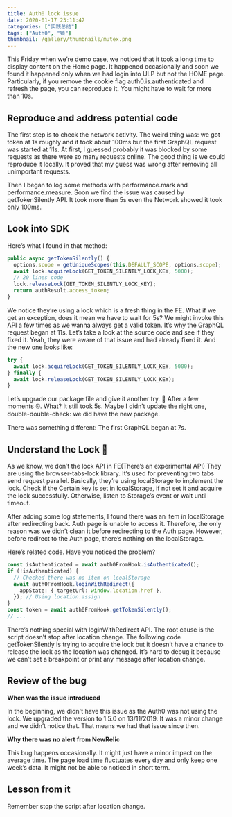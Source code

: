 ```yaml
---
title: Auth0 lock issue
date: 2020-01-17 23:11:42
categories: ["实践总结"]
tags: ["Auth0", "锁"]
thumbnail: /gallery/thumbnails/mutex.png
---
```


This Friday when we’re demo case, we noticed that it took a long time to display content on the Home page.  It happened occasionally and soon we found it happened only when we had login into ULP but not the HOME page.  Particularly, if you remove the cookie flag auth0.is.authenticated and refresh the page, you can reproduce it. You might have to wait for more than 10s.


## Reproduce and address potential code
The first step is to check the network activity.  The weird thing was: we got token at 1s roughly and it took about 100ms but the first GraphQL request was started at 11s.  At first, I guessed probably it was blocked by some requests as there were so many requests online. The good thing is we could reproduce it locally. It proved that my guess was wrong after removing all unimportant requests. 

Then I began to log some methods with performance.mark and performance.measure. Soon we find the issue was caused by getTokenSilently API. It took more than 5s even the Network showed it took only 100ms. 


## Look into SDK 
Here’s what I found in that method:

```ts
public async getTokenSilently() {
  options.scope = getUniqueScopes(this.DEFAULT_SCOPE, options.scope);
  await lock.acquireLock(GET_TOKEN_SILENTLY_LOCK_KEY, 5000);
  // 20 lines code
  lock.releaseLock(GET_TOKEN_SILENTLY_LOCK_KEY);
  return authResult.access_token;
}
```

We notice they’re using a lock which is a fresh thing in the FE.  What if we get an exception, does it mean we have to wait for 5s? We might invoke this API a few times as we wanna always get a valid token.  It’s why the GraphQL request began at 11s. Let’s take a look at the source code and see if they fixed it.  Yeah, they were aware of that issue and had already fixed it.   And the new one looks like: 

```ts
try {
  await lock.acquireLock(GET_TOKEN_SILENTLY_LOCK_KEY, 5000);
} finally {
  await lock.releaseLock(GET_TOKEN_SILENTLY_LOCK_KEY);
}
```

Let’s upgrade our package file and give it another try. 🎉
After a few moments ⏰. What? It still took 5s. Maybe I didn’t update the right one, double-double-check: we did have the new package. 

There was something different:  The first GraphQL began at 7s. 


## Understand the Lock 🔐
As we know, we don’t the lock API in FE(There’s an experimental API) They are using the browser-tabs-lock library.  It’s used for preventing two tabs send request parallel.  Basically, they’re using localStorage to implement the lock. Check if the Certain key is set in lcoalStorage, if not set it and acquire the lock successfully. Otherwise, listen to Storage’s event or wait until timeout.

After adding some log statements, I found there was an item in localStorage after redirecting back.  Auth page is unable to access it. Therefore, the only reason was we didn’t clean it before redirecting to the Auth page.  However, before redirect to the Auth page, there’s nothing on the localStorage.  

Here’s related code. Have you noticed the problem?

```ts
const isAuthenticated = await auth0FromHook.isAuthenticated();
if (!isAuthenticated) {
  // Checked there was no item on lcoalStorage
  await auth0FromHook.loginWithRedirect({
    appState: { targetUrl: window.location.href },
  }); // Using location.assign
}
const token = await auth0FromHook.getTokenSilently();
// ... 
```

There’s nothing special with loginWithRedirect API.  The root cause is the script doesn’t stop after location change. The following code getTokenSilently is trying to acquire the lock but it doesn’t have a chance to release the lock as the location was changed. It’s hard to debug it because we can’t set a breakpoint or print any message after location change. 


## Review of the bug
**When was the issue introduced**

In the beginning,  we didn't have this issue as the Auth0 was not using the lock. We upgraded the version to 1.5.0 on 13/11/2019.  It was a minor change and we didn’t notice that. That means we had that issue since then. 

**Why there was no alert from NewRelic**

This bug happens occasionally. It might just have a minor impact on the average time. The page load time fluctuates every day and only keep one week’s data.  It might not be able to noticed in short term.


## Lesson from it
Remember stop the script after location change.